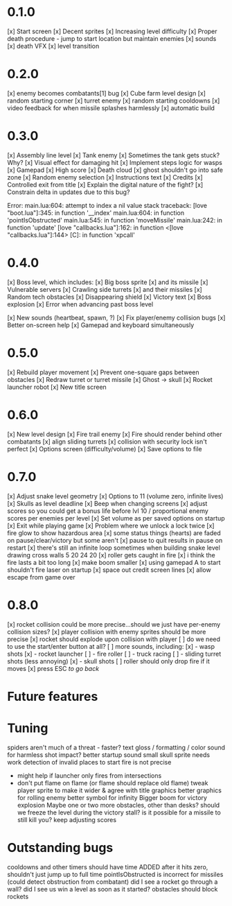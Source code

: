 # 0.1.0

[x] Start screen
[x] Decent sprites
[x] Increasing level difficulty
[x] Proper death procedure - jump to start location but maintain enemies
[x] sounds
[x] death VFX
[x] level transition

# 0.2.0

[x] enemy becomes combatants[1] bug
[x] Cube farm level design
[x] random starting corner
[x] turret enemy
[x] random starting cooldowns
[x] video feedback for when missile splashes harmlessly
[x] automatic build

# 0.3.0

[x] Assembly line level
[x] Tank enemy
[x] Sometimes the tank gets stuck? Why?
[x] Visual effect for damaging hit
[x] Implement steps logic for wasps
[x] Gamepad
[x] High score
[x] Death cloud
[x] ghost shouldn't go into safe zone
[x] Random enemy selection
[x] Instructions text
[x] Credits
[x] Controlled exit from title
[x] Explain the digital nature of the fight?
[x] Constrain delta in updates due to this bug?

Error: main.lua:604: attempt to index a nil value
stack traceback:
	[love "boot.lua"]:345: in function '__index'
	main.lua:604: in function 'pointIsObstructed'
	main.lua:545: in function 'moveMissile'
	main.lua:242: in function 'update'
	[love "callbacks.lua"]:162: in function <[love "callbacks.lua"]:144>
	[C]: in function 'xpcall'

# 0.4.0

[x] Boss level, which includes:
[x] Big boss sprite
[x] and its missile
[x] Vulnerable servers
[x] Crawling side turrets
[x] and their missiles
[x] Random tech obstacles
[x] Disappearing shield
[x] Victory text
[x] Boss explosion
[x] Error when advancing past boss level

[x] New sounds (heartbeat, spawn, ?)
[x] Fix player/enemy collision bugs
[x] Better on-screen help
[x] Gamepad and keyboard simultaneously

# 0.5.0

[x] Rebuild player movement
[x] Prevent one-square gaps between obstacles
[x] Redraw turret or turret missile
[x] Ghost -> skull
[x] Rocket launcher robot
[x] New title screen

# 0.6.0

[x] New level design
[x] Fire trail enemy
[x] Fire should render behind other combatants
[x] align sliding turrets
[x] collision with security lock isn't perfect
[x] Options screen (difficulty/volume)
[x] Save options to file

# 0.7.0

[x] Adjust snake level geometry
[x] Options to 11 (volume zero, infinite lives)
[x] Skulls as level deadline
[x] Beep when changing screens
[x] adjust scores so you could get a bonus life before lvl 10 / proportional enemy scores per enemies per level
[x] Set volume as per saved options on startup
[x] Exit while playing game
[x] Problem where we unlock a lock twice
[x] fire glow to show hazardous area
[x] some status things (hearts) are faded on pause/clear/victory but some aren't
[x] pause to quit results in pause on restart
[x] there's still an infinite loop sometimes when building snake level
	drawing cross walls	5	20	24	20
[x] roller gets caught in fire
[x] i think the fire lasts a bit too long
[x] make boom smaller
[x] using gamepad A to start shouldn't fire laser on startup
[x] space out credit screen lines
[x] allow escape from game over

# 0.8.0

[x] rocket collision could be more precise...should we just have per-enemy collision sizes?
[x] player collision with enemy sprites should be more precise
[x] rocket should explode upon collision with player
[ ] do we need to use the start/enter button at all?
[ ] more sounds, including:
[x] - wasp shots
[x] - rocket launcher
[ ] - fire roller
[ ] - truck racing
[ ] - sliding turret shots (less annoying)
[x] - skull shots
[ ] roller should only drop fire if it moves
[x] press ESC *to go back*

# Future features

# Tuning

spiders aren't much of a threat - faster?
text gloss / formatting / color
sound for harmless shot impact?
better startup sound
small skull sprite needs work
detection of invalid places to start fire is not precise
- might help if launcher only fires from intersections
- don't put flame on flame (or flame should replace old flame)
tweak player sprite to make it wider & agree with title graphics
better graphics for rolling enemy
better symbol for infinity
Bigger boom for victory explosion
Maybe one or two more obstacles, other than desks?
should we freeze the level during the victory stall? is it possible for a missile to still kill you?
keep adjusting scores

# Outstanding bugs

cooldowns and other timers should have time ADDED after it hits zero, shouldn't just jump up to full time
pointIsObstructed is incorrect for missiles (could detect obstruction from combatant)
did I see a rocket go through a wall?
did I see us win a level as soon as it started?
obstacles should block rockets

